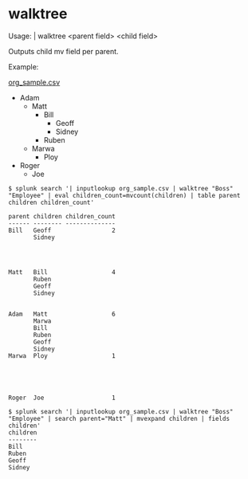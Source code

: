 # walktree
Usage: | walktree \<parent field\> \<child field\>

Outputs child mv field per parent.

Example:

[org_sample.csv](lookups/org_sample.csv)
- Adam
  - Matt
    - Bill
      - Geoff
      - Sidney
    - Ruben
  - Marwa
    - Ploy
- Roger
  - Joe
```
$ splunk search '| inputlookup org_sample.csv | walktree "Boss" "Employee" | eval children_count=mvcount(children) | table parent children children_count'

parent children children_count
------ -------- --------------
Bill   Geoff                 2
       Sidney




Matt   Bill                  4
       Ruben
       Geoff
       Sidney


Adam   Matt                  6
       Marwa
       Bill
       Ruben
       Geoff
       Sidney
Marwa  Ploy                  1





Roger  Joe                   1
```
```
$ splunk search '| inputlookup org_sample.csv | walktree "Boss" "Employee" | search parent="Matt" | mvexpand children | fields children'
children
--------
Bill
Ruben
Geoff
Sidney
```
